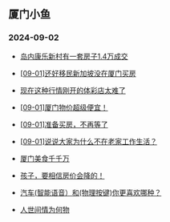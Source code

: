 ## 厦门小鱼 
### 2024-09-02

+ [岛内康乐新村有一套房子1.4万成交](http://bbs.xmfish.com/read-htm-tid-18238477.html)

+ [[09-01]还好移民新加坡没在厦门买房](http://bbs.xmfish.com/read-htm-tid-18238449.html)

+ [现在这种行情刚开的体彩店太难了](http://bbs.xmfish.com/read-htm-tid-18238443.html)

+ [[09-01]厦门物价超级便宜！](http://bbs.xmfish.com/read-htm-tid-18238608.html)

+ [[09-01]准备买房，不再等了](http://bbs.xmfish.com/read-htm-tid-18238540.html)

+ [[09-01]说说大家为什么不在老家工作生活？](http://bbs.xmfish.com/read-htm-tid-18238539.html)

+ [厦门美食千千万](http://bbs.xmfish.com/read-htm-tid-18238438.html)

+ [孩子，要相信房价会降的！](http://bbs.xmfish.com/read-htm-tid-18238505.html)

+ [汽车(智能语音）和(物理按键)你更喜欢哪种？](http://bbs.xmfish.com/read-htm-tid-18238440.html)

+ [人世间情为何物](http://bbs.xmfish.com/read-htm-tid-18238442.html)

